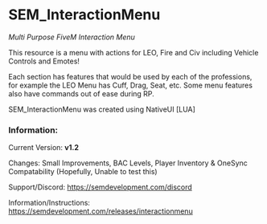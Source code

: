 # SEM_InteractionMenu
*Multi Purpose FiveM Interaction Menu*

This resource is a menu with actions for LEO, Fire and Civ including Vehicle Controls and Emotes!

Each section has features that would be used by each of the professions, for example the LEO Menu has Cuff, Drag, Seat, etc.
Some menu features also have commands out of ease during RP.

SEM_InteractionMenu was created using NativeUI [LUA]


### Information:
Current Version: **v1.2**

Changes: Small Improvements, BAC Levels, Player Inventory & OneSync Compatability (Hopefully, Unable to test this)


Support/Discord: https://semdevelopment.com/discord

Information/Instructions: https://semdevelopment.com/releases/interactionmenu
